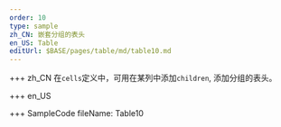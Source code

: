 ```yaml
---
order: 10
type: sample
zh_CN: 嵌套分组的表头
en_US: Table
editUrl: $BASE/pages/table/md/table10.md
---
```


+++ zh_CN
在<Code>cells</Code>定义中，可用在某列中添加<Code>children</Code>, 添加分组的表头。

+++ en_US

+++ SampleCode
fileName: Table10
